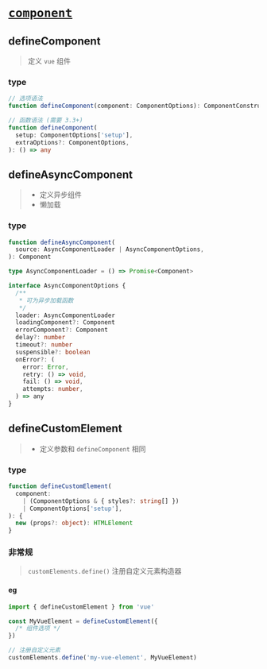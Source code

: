# [`component`](https://cn.vuejs.org/api/general.html#definecomponent)

## defineComponent

> 定义 `vue` 组件

### type

```ts
// 选项语法
function defineComponent(component: ComponentOptions): ComponentConstructor

// 函数语法 (需要 3.3+)
function defineComponent(
  setup: ComponentOptions['setup'],
  extraOptions?: ComponentOptions,
): () => any
```

## defineAsyncComponent

> - 定义异步组件
> - 懒加载

### type

```ts
function defineAsyncComponent(
  source: AsyncComponentLoader | AsyncComponentOptions,
): Component

type AsyncComponentLoader = () => Promise<Component>

interface AsyncComponentOptions {
  /**
   * 可为异步加载函数
   */
  loader: AsyncComponentLoader
  loadingComponent?: Component
  errorComponent?: Component
  delay?: number
  timeout?: number
  suspensible?: boolean
  onError?: (
    error: Error,
    retry: () => void,
    fail: () => void,
    attempts: number,
  ) => any
}
```

## defineCustomElement

> - 定义参数和 `defineComponent` 相同

### type

```ts
function defineCustomElement(
  component:
    | (ComponentOptions & { styles?: string[] })
    | ComponentOptions['setup'],
): {
  new (props?: object): HTMLElement
}
```

### 非常规

> `customElements.define()` 注册自定义元素构造器

#### eg

```ts
import { defineCustomElement } from 'vue'

const MyVueElement = defineCustomElement({
  /* 组件选项 */
})

// 注册自定义元素
customElements.define('my-vue-element', MyVueElement)
```
